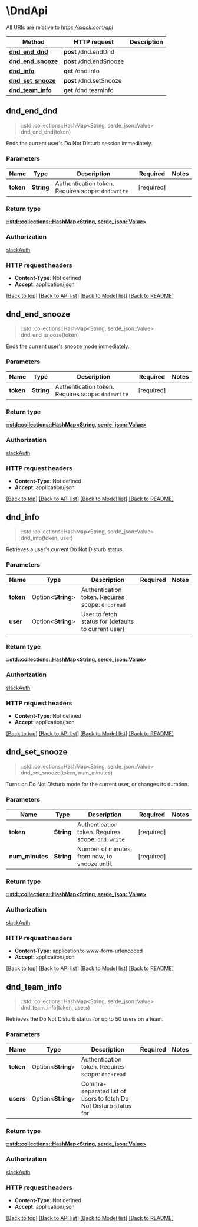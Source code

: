 # \DndApi

All URIs are relative to *https://slack.com/api*

Method | HTTP request | Description
------------- | ------------- | -------------
[**dnd_end_dnd**](DndApi.md#dnd_end_dnd) | **post** /dnd.endDnd | 
[**dnd_end_snooze**](DndApi.md#dnd_end_snooze) | **post** /dnd.endSnooze | 
[**dnd_info**](DndApi.md#dnd_info) | **get** /dnd.info | 
[**dnd_set_snooze**](DndApi.md#dnd_set_snooze) | **post** /dnd.setSnooze | 
[**dnd_team_info**](DndApi.md#dnd_team_info) | **get** /dnd.teamInfo | 



## dnd_end_dnd

> ::std::collections::HashMap<String, serde_json::Value> dnd_end_dnd(token)


Ends the current user's Do Not Disturb session immediately.

### Parameters


Name | Type | Description  | Required | Notes
------------- | ------------- | ------------- | ------------- | -------------
**token** | **String** | Authentication token. Requires scope: `dnd:write` | [required] |

### Return type

[**::std::collections::HashMap<String, serde_json::Value>**](serde_json::Value.md)

### Authorization

[slackAuth](../README.md#slackAuth)

### HTTP request headers

- **Content-Type**: Not defined
- **Accept**: application/json

[[Back to top]](#) [[Back to API list]](../README.md#documentation-for-api-endpoints) [[Back to Model list]](../README.md#documentation-for-models) [[Back to README]](../README.md)


## dnd_end_snooze

> ::std::collections::HashMap<String, serde_json::Value> dnd_end_snooze(token)


Ends the current user's snooze mode immediately.

### Parameters


Name | Type | Description  | Required | Notes
------------- | ------------- | ------------- | ------------- | -------------
**token** | **String** | Authentication token. Requires scope: `dnd:write` | [required] |

### Return type

[**::std::collections::HashMap<String, serde_json::Value>**](serde_json::Value.md)

### Authorization

[slackAuth](../README.md#slackAuth)

### HTTP request headers

- **Content-Type**: Not defined
- **Accept**: application/json

[[Back to top]](#) [[Back to API list]](../README.md#documentation-for-api-endpoints) [[Back to Model list]](../README.md#documentation-for-models) [[Back to README]](../README.md)


## dnd_info

> ::std::collections::HashMap<String, serde_json::Value> dnd_info(token, user)


Retrieves a user's current Do Not Disturb status.

### Parameters


Name | Type | Description  | Required | Notes
------------- | ------------- | ------------- | ------------- | -------------
**token** | Option<**String**> | Authentication token. Requires scope: `dnd:read` |  |
**user** | Option<**String**> | User to fetch status for (defaults to current user) |  |

### Return type

[**::std::collections::HashMap<String, serde_json::Value>**](serde_json::Value.md)

### Authorization

[slackAuth](../README.md#slackAuth)

### HTTP request headers

- **Content-Type**: Not defined
- **Accept**: application/json

[[Back to top]](#) [[Back to API list]](../README.md#documentation-for-api-endpoints) [[Back to Model list]](../README.md#documentation-for-models) [[Back to README]](../README.md)


## dnd_set_snooze

> ::std::collections::HashMap<String, serde_json::Value> dnd_set_snooze(token, num_minutes)


Turns on Do Not Disturb mode for the current user, or changes its duration.

### Parameters


Name | Type | Description  | Required | Notes
------------- | ------------- | ------------- | ------------- | -------------
**token** | **String** | Authentication token. Requires scope: `dnd:write` | [required] |
**num_minutes** | **String** | Number of minutes, from now, to snooze until. | [required] |

### Return type

[**::std::collections::HashMap<String, serde_json::Value>**](serde_json::Value.md)

### Authorization

[slackAuth](../README.md#slackAuth)

### HTTP request headers

- **Content-Type**: application/x-www-form-urlencoded
- **Accept**: application/json

[[Back to top]](#) [[Back to API list]](../README.md#documentation-for-api-endpoints) [[Back to Model list]](../README.md#documentation-for-models) [[Back to README]](../README.md)


## dnd_team_info

> ::std::collections::HashMap<String, serde_json::Value> dnd_team_info(token, users)


Retrieves the Do Not Disturb status for up to 50 users on a team.

### Parameters


Name | Type | Description  | Required | Notes
------------- | ------------- | ------------- | ------------- | -------------
**token** | Option<**String**> | Authentication token. Requires scope: `dnd:read` |  |
**users** | Option<**String**> | Comma-separated list of users to fetch Do Not Disturb status for |  |

### Return type

[**::std::collections::HashMap<String, serde_json::Value>**](serde_json::Value.md)

### Authorization

[slackAuth](../README.md#slackAuth)

### HTTP request headers

- **Content-Type**: Not defined
- **Accept**: application/json

[[Back to top]](#) [[Back to API list]](../README.md#documentation-for-api-endpoints) [[Back to Model list]](../README.md#documentation-for-models) [[Back to README]](../README.md)

